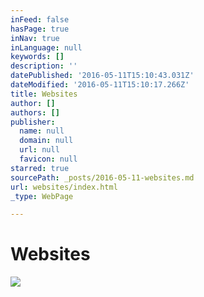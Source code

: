 ```yaml
---
inFeed: false
hasPage: true
inNav: true
inLanguage: null
keywords: []
description: ''
datePublished: '2016-05-11T15:10:43.031Z'
dateModified: '2016-05-11T15:10:17.266Z'
title: Websites
author: []
authors: []
publisher:
  name: null
  domain: null
  url: null
  favicon: null
starred: true
sourcePath: _posts/2016-05-11-websites.md
url: websites/index.html
_type: WebPage

---
```

# Websites
![](https://the-grid-user-content.s3-us-west-2.amazonaws.com/29fd65ac-34c2-45ae-bf07-14eb08334c95.jpg)
